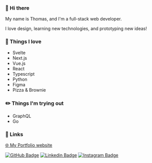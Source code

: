 ### 👋 Hi there 
My name is Thomas, and I'm a full-stack web developer.

I love design, learning new technologies, and prototyping new ideas!

### :tada: Things I love 

- Svelte
- Next.js
- Vue.js
- React
- Typescript
- Python
- Figma
- Pizza & Brownie

### :pencil2: Things I'm trying out 

- GraphQL
- Go

### :link: Links 

<a href="http://www.glyde.com.br" >🌐 My Portfolio website</a>

[![GitHub Badge](https://img.shields.io/github/followers/TGlide?label=follow&style=social)](https://github.com/TGlide)
[![Linkedin Badge](https://img.shields.io/badge/-LinkedIn-blue?style=flat-square&logo=Linkedin&logoColor=white&link=https://www.linkedin.com/in/thomas-gl)](https://www.linkedin.com/in/thomas-gl)
[![Instagram Badge](https://img.shields.io/badge/-Instagram-purple?style=flat-square&logo=Instagram&logoColor=white&link=https://www.instagram.com/thomglopes)](https://www.instagram.com/thomglopes)
